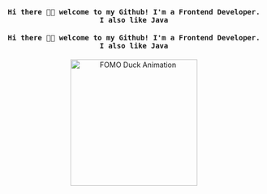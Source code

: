<h4 align="center"><samp> Hi there 👋🏾  welcome to my Github! I'm a Frontend Developer. I also like Java </samp></h4>
<h4 align="center"><samp> Hi there 👋🏾  welcome to my Github! I'm a Frontend Developer. I also like Java  </samp></h4>

<p align="center">
  <img width="250" src="https://media.giphy.com/media/HzPtbOKyBoBFsK4hyc/giphy.gif" alt="FOMO Duck Animation">
</p>

